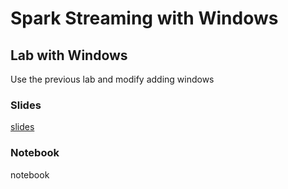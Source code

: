 # Spark Streaming with Windows

## Lab with Windows

Use the previous lab and modify adding windows

### Slides

[slides](https://github.com/marilynwaldman/course/blob/master/spark/09-SparkStreaming/03-Stream-TCP-Wndow%20Operations.pdf)

### Notebook

notebook


